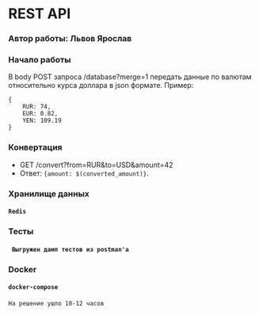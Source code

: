 # REST API
### Автор работы: Львов Ярослав

### Начало работы
В body POST запроса /database?merge=1 передать данные по валютам относительно курса доллара в json формате. 
Пример: 
```
{
    RUR: 74,
    EUR: 0.82,
    YEN: 109.19
}
```
### Конвертация
* GET /convert?from=RUR&to=USD&amount=42 
* Ответ: ```{amount: $(converted_amount)}```.

### Хранилище данных
#### ``` Redis ```

### Тесты
#### ``` Выгружен дамп тестов из postman'a```

### Docker
#### ``` docker-compose ```

```На решение ушло 10-12 часов```
